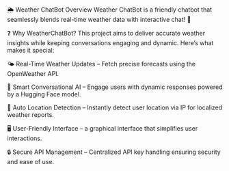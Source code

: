 🌦️ Weather ChatBot Overview
Weather ChatBot is a friendly chatbot that seamlessly blends real-time weather data with interactive chat! 🚀

❓ Why WeatherChatBot?
This project aims to deliver accurate weather insights while keeping conversations engaging and dynamic. Here’s what makes it special:

🌤️ Real-Time Weather Updates – Fetch precise forecasts using the OpenWeather API.

💬 Smart Conversational AI – Engage users with dynamic responses powered by a Hugging Face model.

📍 Auto Location Detection – Instantly detect user location via IP for localized weather reports.

🖥️ User-Friendly Interface – a graphical interface that simplifies user interactions.

🔒 Secure API Management – Centralized API key handling ensuring security and ease of use.
